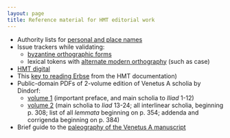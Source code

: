 ```yaml
---
layout: page
title: Reference material for HMT editorial work
---
```





- Authority lists for [personal and place names](https://github.com/homermultitext/hmt-authlists)
- Issue trackers while validating:
    - [byzantine orthographic forms](https://github.com/homermultitext/byzortho/issues)
    -  lexical tokens with [alternate modern orthography](https://github.com/homermultitext/lexmapping/issues) (such as case)
- [HMT digital](http://www.homermultitext.org/hmt-digital/)
- This [key to reading Erbse](http://homermultitext.github.io/hmt-docs/tips/erbse-key/) from the HMT documentation)
- Public-domain PDFs of 2-volume edition of Venetus A scholia by Dindorf:
    - [volume 1](http://www.homermultitext.org/pd-pdfs/Dindorfius1875a.pdf) (important preface, and main scholia to *Iliad* 1-12)
    - [volume 2](http://www.homermultitext.org/pd-pdfs/Dindorfius1875b.pdf) (main scholia to *Iiad* 13-24;  all interlinear scholia, beginning p. 308;  list of all *lemmata* beginning on p. 354; addenda and corrigenda beginning on p. 384)
- Brief guide to the [paleography of the Venetus A manuscript](../palguide.pdf)




